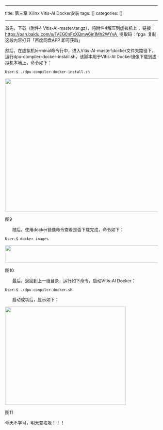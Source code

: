 
--- 
title:  第三章 Xilinx Vitis-AI Docker安装 
tags: []
categories: [] 

---
首先，下载（附件4 Vitis-AI-master.tar.gz），将附件4解压到虚拟机上； 链接：https://pan.baidu.com/s/1VEG0nFxXQmw6in1Mh2WYvA  提取码：fpga  复制这段内容打开「百度网盘APP 即可获取」

然后，在虚拟机terminal命令行中，进入Vitis-AI-master\docker文件夹路径下，运行dpu-compiler-docker-install.sh，该脚本用于Vitis-AI Docker镜像下载到虚拟机本地上，命令如下：

```
User:$ ./dpu-compiler-docker-install.sh
```

<img alt="" height="439" src="https://img-blog.csdnimg.cn/direct/433e13c4b8de43c38adf6215cb016158.png" width="547">

图9

      随后，使用docker镜像命令查看是否下载完成，命令如下：

```
User:$ docker images
```

<img alt="" height="58" src="https://img-blog.csdnimg.cn/direct/b6bf8b55fb334ad6a82e3270b4895878.png" width="562">

图10

      最后，返回到上一级目录，运行如下命令，启动Vitis-AI Docker：

```
User:$ ./dpu-compiler-docker.sh
```

      启动成功后，显示如下：

<img alt="" height="323" src="https://img-blog.csdnimg.cn/direct/a3e836013c714bb3afe3480fa6467b00.png" width="398">

图11

今天不学习，明天变垃圾！！！
